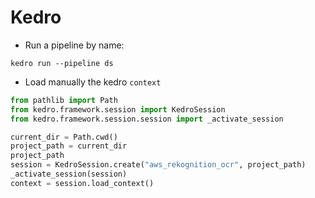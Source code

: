 # Kedro

* Run a pipeline by name:
```
kedro run --pipeline ds
```
* Load manually the kedro `context`
```py
from pathlib import Path
from kedro.framework.session import KedroSession
from kedro.framework.session.session import _activate_session

current_dir = Path.cwd()
project_path = current_dir
project_path
session = KedroSession.create("aws_rekognition_ocr", project_path)
_activate_session(session)
context = session.load_context()
```
